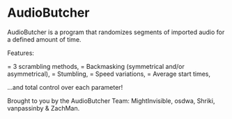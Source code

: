 # AudioButcher
AudioButcher is a program that randomizes segments of imported audio for a defined amount of time.

Features: 

= 3 scrambling methods,
= Backmasking (symmetrical and/or asymmetrical),
= Stumbling,
= Speed variations,
= Average start times,

...and total control over each parameter!



Brought to you by the AudioButcher Team: MightInvisible, osdwa, Shriki, vanpassinby & ZachMan.
